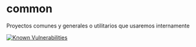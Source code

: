 # common

Proyectos comunes y generales o utilitarios que usaremos internamente

[![Known Vulnerabilities](https://snyk.io//test/github/inteligo/common/badge.svg?targetFile=javaee-classpath-properties/pom.xml)](https://snyk.io//test/github/inteligo/common?targetFile=javaee-classpath-properties/pom.xml)
